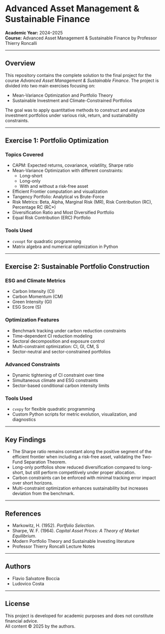 # Advanced Asset Management & Sustainable Finance  
**Academic Year:** 2024–2025  
**Course:** Advanced Asset Management & Sustainable Finance  by Professor Thierry Roncalli

---

## Overview  
This repository contains the complete solution to the final project for the course *Advanced Asset Management & Sustainable Finance*. The project is divided into two main exercises focusing on:

- Mean-Variance Optimization and Portfolio Theory  
- Sustainable Investment and Climate-Constrained Portfolios

The goal was to apply quantitative methods to construct and analyze investment portfolios under various risk, return, and sustainability constraints.

---

## Exercise 1: Portfolio Optimization  

### Topics Covered
- CAPM: Expected returns, covariance, volatility, Sharpe ratio  
- Mean-Variance Optimization with different constraints:
  - Long-short
  - Long-only
  - With and without a risk-free asset
- Efficient Frontier computation and visualization  
- Tangency Portfolio: Analytical vs Brute-Force  
- Risk Metrics: Beta, Alpha, Marginal Risk (MR), Risk Contribution (RC), Percentage RC (RC*)  
- Diversification Ratio and Most Diversified Portfolio  
- Equal Risk Contribution (ERC) Portfolio

### Tools Used
- `cvxopt` for quadratic programming  
- Matrix algebra and numerical optimization in Python

---

## Exercise 2: Sustainable Portfolio Construction  

### ESG and Climate Metrics
- Carbon Intensity (CI)  
- Carbon Momentum (CM)  
- Green Intensity (GI)  
- ESG Score (S)

### Optimization Features
- Benchmark tracking under carbon reduction constraints  
- Time-dependent CI reduction modeling  
- Sectoral decomposition and exposure control  
- Multi-constraint optimization: CI, GI, CM, S  
- Sector-neutral and sector-constrained portfolios

### Advanced Constraints
- Dynamic tightening of CI constraint over time  
- Simultaneous climate and ESG constraints  
- Sector-based conditional carbon intensity limits

### Tools Used
- `cvxpy` for flexible quadratic programming  
- Custom Python scripts for metric evolution, visualization, and diagnostics

---

## Key Findings
- The Sharpe ratio remains constant along the positive segment of the efficient frontier when including a risk-free asset, validating the Two-Fund Separation Theorem.  
- Long-only portfolios show reduced diversification compared to long-short, but still perform competitively under proper allocation.  
- Carbon constraints can be enforced with minimal tracking error impact over short horizons.  
- Multi-constraint optimization enhances sustainability but increases deviation from the benchmark.

---

## References
- Markowitz, H. (1952). *Portfolio Selection*.  
- Sharpe, W. F. (1964). *Capital Asset Prices: A Theory of Market Equilibrium*.  
- Modern Portfolio Theory and Sustainable Investing literature
- Professor Thierry Roncalli Lecture Notes

---

## Authors
- Flavio Salvatore Boccia  
- Ludovico Costa

---

## License
This project is developed for academic purposes and does not constitute financial advice.  
All content © 2025 by the authors.
